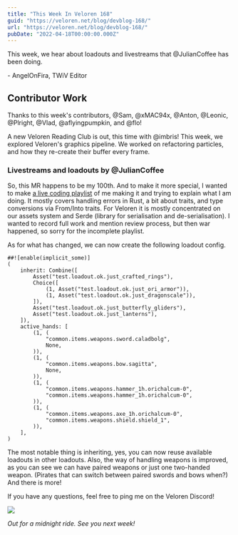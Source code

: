 ```yaml
---
title: "This Week In Veloren 168"
guid: "https://veloren.net/blog/devblog-168/"
url: "https://veloren.net/blog/devblog-168/"
pubDate: "2022-04-18T00:00:00.000Z"
---
```


This week, we hear about loadouts and livestreams that @JulianCoffee has been doing.

\- AngelOnFira, TWiV Editor

## Contributor Work

Thanks to this week's contributors, @Sam, @xMAC94x, @Anton, @Leonic, @Plright, @Vlad, @aflyingpumpkin, and @flo!

A new Veloren Reading Club is out, this time with @imbris! This week, we explored Veloren's graphics pipeline. We worked on refactoring particles, and how they re-create their buffer every frame.

### Livestreams and loadouts by @JulianCoffee

So, this MR happens to be my 100th. And to make it more special, I wanted to make [a live coding playlist](https://youtube.com/playlist?list=PLaf5k0VHJogKIWxTidcDvMqEcrxuIUzq5) of me making it and trying to explain what I am doing. It mostly covers handling errors in Rust, a bit about traits, and type conversions via From/Into traits. For Veloren it is mostly concentrated on our assets system and Serde (library for serialisation and de-serialisation). I wanted to record full work and mention review process, but then war happened, so sorry for the incomplete playlist.

As for what has changed, we can now create the following loadout config.

    ##![enable(implicit_some)]
    (
        inherit: Combine([
            Asset("test.loadout.ok.just_crafted_rings"),
            Choice([
                (1, Asset("test.loadout.ok.just_ori_armor")),
                (1, Asset("test.loadout.ok.just_dragonscale")),
            ]),
            Asset("test.loadout.ok.just_butterfly_gliders"),
            Asset("test.loadout.ok.just_lanterns"),
        ]),
        active_hands: [
            (1, (
                "common.items.weapons.sword.caladbolg",
                None,
            )),
            (1, (
                "common.items.weapons.bow.sagitta",
                None,
            )),
            (1, (
                "common.items.weapons.hammer_1h.orichalcum-0",
                "common.items.weapons.hammer_1h.orichalcum-0",
            )),
            (1, (
                "common.items.weapons.axe_1h.orichalcum-0",
                "common.items.weapons.shield.shield_1",
            )),
        ],
    )

The most notable thing is inheriting, yes, you can now reuse available loadouts in other loadouts. Also, the way of handling weapons is improved, as you can see we can have paired weapons or just one two-handed weapon. (Pirates that can switch between paired swords and bows when?) And there is more!

If you have any questions, feel free to ping me on the Veloren Discord!

![](https://s3.eu-central-2.wasabisys.com/veloren-blog/cdn/634860358623821835/965040666440773652/screenshot_1650153944572.png)

_Out for a midnight ride. See you next week!_
